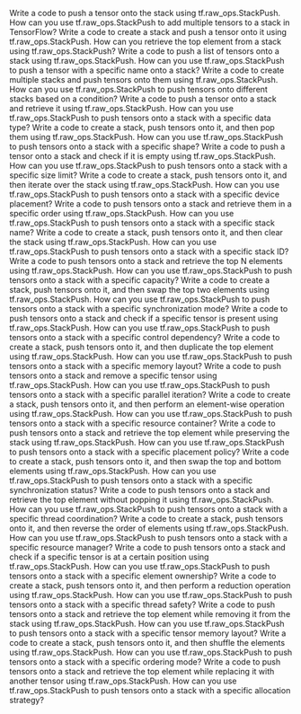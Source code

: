Write a code to push a tensor onto the stack using tf.raw_ops.StackPush.
How can you use tf.raw_ops.StackPush to add multiple tensors to a stack in TensorFlow?
Write a code to create a stack and push a tensor onto it using tf.raw_ops.StackPush.
How can you retrieve the top element from a stack using tf.raw_ops.StackPush?
Write a code to push a list of tensors onto a stack using tf.raw_ops.StackPush.
How can you use tf.raw_ops.StackPush to push a tensor with a specific name onto a stack?
Write a code to create multiple stacks and push tensors onto them using tf.raw_ops.StackPush.
How can you use tf.raw_ops.StackPush to push tensors onto different stacks based on a condition?
Write a code to push a tensor onto a stack and retrieve it using tf.raw_ops.StackPush.
How can you use tf.raw_ops.StackPush to push tensors onto a stack with a specific data type?
Write a code to create a stack, push tensors onto it, and then pop them using tf.raw_ops.StackPush.
How can you use tf.raw_ops.StackPush to push tensors onto a stack with a specific shape?
Write a code to push a tensor onto a stack and check if it is empty using tf.raw_ops.StackPush.
How can you use tf.raw_ops.StackPush to push tensors onto a stack with a specific size limit?
Write a code to create a stack, push tensors onto it, and then iterate over the stack using tf.raw_ops.StackPush.
How can you use tf.raw_ops.StackPush to push tensors onto a stack with a specific device placement?
Write a code to push tensors onto a stack and retrieve them in a specific order using tf.raw_ops.StackPush.
How can you use tf.raw_ops.StackPush to push tensors onto a stack with a specific stack name?
Write a code to create a stack, push tensors onto it, and then clear the stack using tf.raw_ops.StackPush.
How can you use tf.raw_ops.StackPush to push tensors onto a stack with a specific stack ID?
Write a code to push tensors onto a stack and retrieve the top N elements using tf.raw_ops.StackPush.
How can you use tf.raw_ops.StackPush to push tensors onto a stack with a specific capacity?
Write a code to create a stack, push tensors onto it, and then swap the top two elements using tf.raw_ops.StackPush.
How can you use tf.raw_ops.StackPush to push tensors onto a stack with a specific synchronization mode?
Write a code to push tensors onto a stack and check if a specific tensor is present using tf.raw_ops.StackPush.
How can you use tf.raw_ops.StackPush to push tensors onto a stack with a specific control dependency?
Write a code to create a stack, push tensors onto it, and then duplicate the top element using tf.raw_ops.StackPush.
How can you use tf.raw_ops.StackPush to push tensors onto a stack with a specific memory layout?
Write a code to push tensors onto a stack and remove a specific tensor using tf.raw_ops.StackPush.
How can you use tf.raw_ops.StackPush to push tensors onto a stack with a specific parallel iteration?
Write a code to create a stack, push tensors onto it, and then perform an element-wise operation using tf.raw_ops.StackPush.
How can you use tf.raw_ops.StackPush to push tensors onto a stack with a specific resource container?
Write a code to push tensors onto a stack and retrieve the top element while preserving the stack using tf.raw_ops.StackPush.
How can you use tf.raw_ops.StackPush to push tensors onto a stack with a specific placement policy?
Write a code to create a stack, push tensors onto it, and then swap the top and bottom elements using tf.raw_ops.StackPush.
How can you use tf.raw_ops.StackPush to push tensors onto a stack with a specific synchronization status?
Write a code to push tensors onto a stack and retrieve the top element without popping it using tf.raw_ops.StackPush.
How can you use tf.raw_ops.StackPush to push tensors onto a stack with a specific thread coordination?
Write a code to create a stack, push tensors onto it, and then reverse the order of elements using tf.raw_ops.StackPush.
How can you use tf.raw_ops.StackPush to push tensors onto a stack with a specific resource manager?
Write a code to push tensors onto a stack and check if a specific tensor is at a certain position using tf.raw_ops.StackPush.
How can you use tf.raw_ops.StackPush to push tensors onto a stack with a specific element ownership?
Write a code to create a stack, push tensors onto it, and then perform a reduction operation using tf.raw_ops.StackPush.
How can you use tf.raw_ops.StackPush to push tensors onto a stack with a specific thread safety?
Write a code to push tensors onto a stack and retrieve the top element while removing it from the stack using tf.raw_ops.StackPush.
How can you use tf.raw_ops.StackPush to push tensors onto a stack with a specific tensor memory layout?
Write a code to create a stack, push tensors onto it, and then shuffle the elements using tf.raw_ops.StackPush.
How can you use tf.raw_ops.StackPush to push tensors onto a stack with a specific ordering mode?
Write a code to push tensors onto a stack and retrieve the top element while replacing it with another tensor using tf.raw_ops.StackPush.
How can you use tf.raw_ops.StackPush to push tensors onto a stack with a specific allocation strategy?